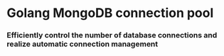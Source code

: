 # Golang MongoDB connection pool

### Efficiently control the number of database connections and realize automatic connection management 